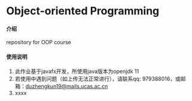 # Object-oriented Programming

#### 介绍
repository for OOP course

#### 使用说明

1.  此作业基于javafx开发，所使用java版本为openjdk 11
2.  若使用中遇到问题（如上传无法正常进行），请联系qq: 979388016，或邮箱：duzhengkun19@mails.ucas.ac.cn
3.  xxxx
